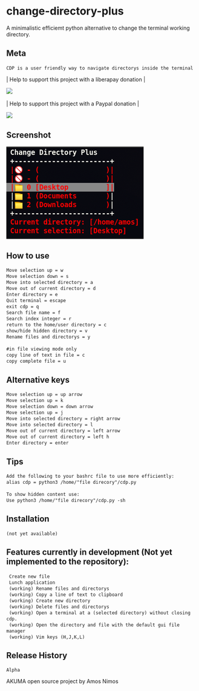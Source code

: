 # change-directory-plus
A minimalistic efficiemt python alternative to change the terminal working directory.

## Meta
	CDP is a user friendly way to navigate directorys inside the terminal 

| Help to support this project with a liberapay donation |

[![](https://liberapay.com/assets/widgets/donate.svg)](
https://liberapay.com/Amos_Nimos/donate)

| Help to support this project with a Paypal donation |

[![](https://www.paypalobjects.com/en_US/i/btn/btn_donateCC_LG.gif)](https://paypal.me/amosnimos?locale.x=en_US)


## Screenshot
![](cdp_screenshot/cdp_001.png)

## How to use
	Move selection up = w
	Move selection down = s
	Move into selected directory = a
	Move out of current directory = d
	Enter directory = e
	Quit terminal = escape
	exit cdp = q
	Search file name = f
	Search index integer = r
	return to the home/user directory = c
	show/hide hidden directory = v
	Rename files and directorys = y
	
	#in file viewing mode only
	copy line of text in file = c
	copy complete file = u
	
## Alternative keys
	Move selection up = up arrow
	Move selection up = k
	Move selection down = down arrow
	Move selection up = j
	Move into selected directory = right arrow
	Move into selected directory = l
	Move out of current directory = left arrow
	Move out of current directory = left h
	Enter directory = enter

## Tips
	Add the following to your bashrc file to use more efficiently:
	alias cdp = python3 /home/"file direcory"/cdp.py

	To show hidden content use:
	Use python3 /home/"file direcory"/cdp.py -sh

## Installation
	(not yet available)

## Features currently in development (Not yet implemented to the repository):
	 Create new file
	 Lunch application
	 (working) Rename files and directorys
	 (working) Copy a line of text to clipboard
	 (working) Create new directory
	 (working) Delete files and directorys
	 (working) Open a terminal at a (selected directory) without closing cdp.
	 (working) Open the directory and file with the default gui file manager
	 (working) Vim keys (H,J,K,L)

## Release History
	Alpha
	
AKUMA open source project by Amos Nimos
